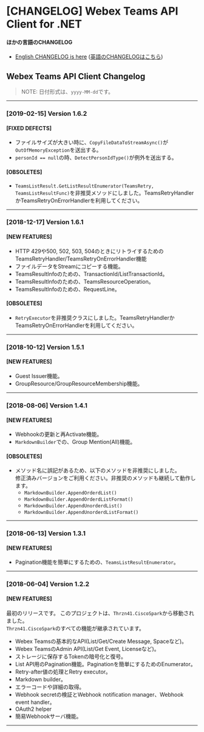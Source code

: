 # [CHANGELOG] Webex Teams API Client for .NET

#### ほかの言語のCHANGELOG
* [English CHANGELOG is here](https://github.com/thrzn41/WebexTeamsAPIClient/blob/master/CHANGELOG.md) ([英語のCHANGELOGはこちら](https://github.com/thrzn41/WebexTeamsAPIClient/blob/master/CHANGELOG.md))


## Webex Teams API Client Changelog

> NOTE: 日付形式は、`yyyy-MM-dd`です。


---
### [2019-02-15] Version 1.6.2

#### [FIXED DEFECTS]
* ファイルサイズが大きい時に、`CopyFileDataToStreamAsync()`が`OutOfMemoryException`を送出する。
* `personId == null`の時、`DetectPersonIdType()`が例外を送出する。

#### [OBSOLETES]
* `TeamsListResult.GetListResultEnumerator(TeamsRetry, TeamsListResultFunc)`を非推奨メソッドにしました。TeamsRetryHandlerかTeamsRetryOnErrorHandlerを利用してください。

---
### [2018-12-17] Version 1.6.1

#### [NEW FEATURES]

* HTTP 429や500, 502, 503, 504のときにリトライするためのTeamsRetryHandler/TeamsRetryOnErrorHandler機能
* ファイルデータをStreamにコピーする機能。
* TeamsResultInfoのための、TransactionId/ListTransactionId。
* TeamsResultInfoのための、TeamsResourceOperation。
* TeamsResultInfoのための、RequestLine。

#### [OBSOLETES]
* `RetryExecutor`を非推奨クラスにしました。TeamsRetryHandlerかTeamsRetryOnErrorHandlerを利用してください。

---
### [2018-10-12] Version 1.5.1

#### [NEW FEATURES]

* Guest Issuer機能。
* GroupResource/GroupResourceMembership機能。

---
### [2018-08-06] Version 1.4.1

#### [NEW FEATURES]

* Webhookの更新と再Activate機能。
* `MarkdownBuilder`での、Group Mention(All)機能。

#### [OBSOLETES]

* メソッド名に誤記があるため、以下のメソッドを非推奨にしました。  
修正済みバージョンをご利用ください。非推奨のメソッドも継続して動作します。
  * `MarkdownBuilder.AppendOrderdList()`
  * `MarkdownBuilder.AppendOrderdListFormat()`
  * `MarkdownBuilder.AppendUnorderdList()`
  * `MarkdownBuilder.AppendUnorderdListFormat()`

---
### [2018-06-13] Version 1.3.1

#### [NEW FEATURES]

* Pagination機能を簡単にするための、`TeamsListResultEnumerator`。

---
### [2018-06-04] Version 1.2.2

#### [NEW FEATURES]
最初のリリースです。
このプロジェクトは、`Thrzn41.CiscoSpark`から移動されました。  
`Thrzn41.CiscoSpark`のすべての機能が継承されています。

* Webex Teamsの基本的なAPI(List/Get/Create Message, Spaceなど)。
* Webex TeamsのAdmin API(List/Get Event, Licenseなど)。
* ストレージに保存するTokenの暗号化と復号。
* List API用のPagination機能。Paginationを簡単にするためのEnumerator。
* Retry-after値の処理とRetry executor。
* Markdown builder。
* エラーコードや詳細の取得。
* Webhook secretの検証とWebhook notification manager、Webhook event handler。
* OAuth2 helper
* 簡易Webhookサーバ機能。

---
